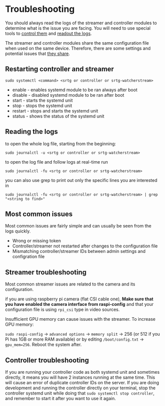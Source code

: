 # Troubleshooting

You should always read the logs of the streamer and controller modules to determine what is the issue you are facing. You will need to use special tools to [control them](#Restarting-controller-and-streamer) and [readout the logs](#Reading-the-logs).

The streamer and controller modules share the same configuration file when used on the same device. Therefore, there are some settings and potential issues that [they share](#Most-common-issues).

## Restarting controller and streamer

```
sudo systemctl <command> <srtg or controller or srtg-watcherstream>
```

-   enable - enables systemd module to be ran always after boot
-   disable - disabled systemd module to be ran after boot
-   start - starts the systemd unit
-   stop - stops the systemd unit
-   restart - stops and starts the systemd unit
-   status - shows the status of the systemd unit

## Reading the logs

to open the whole log file, starting from the beginning:

```
sudo journalctl -u <srtg or controller or srtg-watcherstream>
```

to open the log file and follow logs at real-time run

```
sudo journalctl -fu <srtg or controller or srtg-watcherstream>
```

you can also use grep to print out only the specific lines you are interested in

```
sudo journalctl -fu <srtg or controller or srtg-watcherstream> | grep "<string to find>"
```

## Most common issues

Most common issues are fairly simple and can usually be seen from the logs quickly.

-   Wrong or missing token
-   Controller/streamer not restarted after changes to the configuration file
-   Mismatching controller/streamer IDs between admin settings and configration file

## Streamer troubleshooting

Most common streamer issues are related to the camera and its configuration.

if you are using raspberry pi camera (flat CSI cable one), <strong>Make sure that you have enabled the camera interface from raspi-config</strong> and that your configuration file is using `rpi_csi` type in video sources.

Insufficient GPU memory can cause issues with the streamer. To increase GPU memory:

`sudo raspi-config` -> `advanced options` -> `memory split` -> 256 (or 512 if you Pi has 1GB or more RAM available) or by editing `/boot/config.txt` -> `gpu_mem=256`. Reboot the system after.

## Controller troubleshooting

If you are running your controller code as both systemd unit and sometimes directly, it means you will have 2 instances running at the same time. This will cause an error of duplicate controller IDs on the server. If you are doing development and running the controller directly on your terminal, stop the controller systemd unit while doing that `sudo systemctl stop controller`, and remember to start it after you want to use it again.
